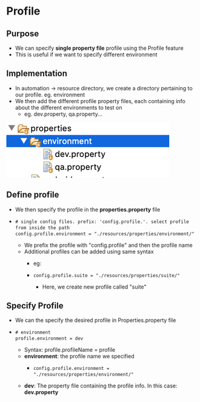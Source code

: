 # Profile

## Purpose

* We can specify **single property file** profile using the Profile feature
* This is useful if we want to specify different environment 

## Implementation

* In automation -&gt; resource directory, we create a directory pertaining to our profile. eg. environment
* We then add the different profile property files, each containing info about the different environments to test on
  * eg. dev.property, qa.property...

![](../../.gitbook/assets/image%20%283%29.png)

## Define profile

* We then specify the profile in the **properties.property** file
* ```text
  # single config files. prefix: 'config.profile.'. select profile from inside the path
  config.profile.environment = "./resources/properties/environment/"    
  ```

  * We prefix the profile with "config.profile" and then the profile name
  * Additional profiles can be added using same syntax
    * eg:
    * ```text
      config.profile.suite = "./resources/properties/suite/"    
      ```

      * Here, we create new profile called "suite"

## Specify Profile

* We can the specify the desired profile in Properties.property file
* ```text
  # environment
  profile.environment = dev
  ```

  * Syntax: profile.profileName = profile
  * **environment**: the profile name we specified
    * ```text
      config.profile.environment = "./resources/properties/environment/"        
      ```
  * **dev**: The property file containing the profile info. In this case: **dev.property**




